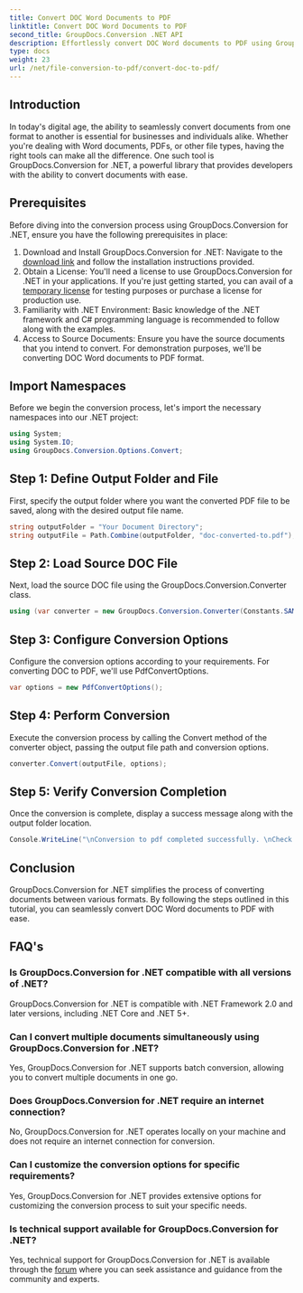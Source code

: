 ```yaml
---
title: Convert DOC Word Documents to PDF
linktitle: Convert DOC Word Documents to PDF
second_title: GroupDocs.Conversion .NET API
description: Effortlessly convert DOC Word documents to PDF using GroupDocs.Conversion for .NET. Follow our step-by-step guide for seamless document conversion.
type: docs
weight: 23
url: /net/file-conversion-to-pdf/convert-doc-to-pdf/
---
```

## Introduction
In today's digital age, the ability to seamlessly convert documents from one format to another is essential for businesses and individuals alike. Whether you're dealing with Word documents, PDFs, or other file types, having the right tools can make all the difference. One such tool is GroupDocs.Conversion for .NET, a powerful library that provides developers with the ability to convert documents with ease.
## Prerequisites
Before diving into the conversion process using GroupDocs.Conversion for .NET, ensure you have the following prerequisites in place:
1. Download and Install GroupDocs.Conversion for .NET: Navigate to the [download link](https://releases.groupdocs.com/conversion/net/) and follow the installation instructions provided.
2. Obtain a License: You'll need a license to use GroupDocs.Conversion for .NET in your applications. If you're just getting started, you can avail of a [temporary license](https://purchase.groupdocs.com/temporary-license/) for testing purposes or purchase a license for production use.
3. Familiarity with .NET Environment: Basic knowledge of the .NET framework and C# programming language is recommended to follow along with the examples.
4. Access to Source Documents: Ensure you have the source documents that you intend to convert. For demonstration purposes, we'll be converting DOC Word documents to PDF format.

## Import Namespaces
Before we begin the conversion process, let's import the necessary namespaces into our .NET project:
```csharp
using System;
using System.IO;
using GroupDocs.Conversion.Options.Convert;
```
## Step 1: Define Output Folder and File
First, specify the output folder where you want the converted PDF file to be saved, along with the desired output file name.
```csharp
string outputFolder = "Your Document Directory";
string outputFile = Path.Combine(outputFolder, "doc-converted-to.pdf");
```
## Step 2: Load Source DOC File
Next, load the source DOC file using the GroupDocs.Conversion.Converter class.
```csharp
using (var converter = new GroupDocs.Conversion.Converter(Constants.SAMPLE_DOC))
```
## Step 3: Configure Conversion Options
Configure the conversion options according to your requirements. For converting DOC to PDF, we'll use PdfConvertOptions.
```csharp
var options = new PdfConvertOptions();
```
## Step 4: Perform Conversion
Execute the conversion process by calling the Convert method of the converter object, passing the output file path and conversion options.
```csharp
converter.Convert(outputFile, options);
```
## Step 5: Verify Conversion Completion
Once the conversion is complete, display a success message along with the output folder location.
```csharp
Console.WriteLine("\nConversion to pdf completed successfully. \nCheck output in {0}", outputFolder);
```

## Conclusion
GroupDocs.Conversion for .NET simplifies the process of converting documents between various formats. By following the steps outlined in this tutorial, you can seamlessly convert DOC Word documents to PDF with ease.
## FAQ's
### Is GroupDocs.Conversion for .NET compatible with all versions of .NET?
GroupDocs.Conversion for .NET is compatible with .NET Framework 2.0 and later versions, including .NET Core and .NET 5+.
### Can I convert multiple documents simultaneously using GroupDocs.Conversion for .NET?
Yes, GroupDocs.Conversion for .NET supports batch conversion, allowing you to convert multiple documents in one go.
### Does GroupDocs.Conversion for .NET require an internet connection?
No, GroupDocs.Conversion for .NET operates locally on your machine and does not require an internet connection for conversion.
### Can I customize the conversion options for specific requirements?
Yes, GroupDocs.Conversion for .NET provides extensive options for customizing the conversion process to suit your specific needs.
### Is technical support available for GroupDocs.Conversion for .NET?
Yes, technical support for GroupDocs.Conversion for .NET is available through the [forum](https://forum.groupdocs.com/c/conversion/11) where you can seek assistance and guidance from the community and experts.
